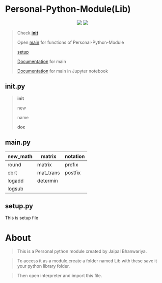 # Personal-Python-Module(Lib)
<p align="center">
<img src="https://img.shields.io/github/last-commit/BhJaipal/Personal-Python-Module">
<img src="https://img.shields.io/github/contributors/BhJaipal/Personal-Python-Module">
</p>

> Check [__init__](https://github.com/BhJaipal/Personal-python-module/blob/main/Lib/__init__.py)
> 
> Open [main](https://github.com/BhJaipal/Personal-python-module/blob/main/Lib/main.py) for functions of Personal-Python-Module
> 
> [setup](https://github.com/BhJaipal/Personal-python-module/blob/main/Lib/setup.py)
> 
> [Documentation](https://github.com/BhJaipal/Personal-python-module/blob/main/Lib/Main_doc.md) for main
> 
> [Documentation](https://github.com/BhJaipal/Personal-python-module/blob/main/Lib/Main_doc.ipynb) for main in Jupyter notebook

## __init__.py
> __init__
> 
> new
> 
> name
> 
> __doc__

## main.py

| new_math |matrix | notation |
|-------|----------|---------|
| round | matrix | prefix |
| cbrt | mat_trans | postfix |
| logadd | determin   |       |
| logsub |     |       |

## setup.py

This is setup file

# About
> This is a Personal python module created by Jaipal Bhanwariya.

> To access it as a module,create a folder named Lib with these save it your python library folder.

> Then open interpreter and import this file.
